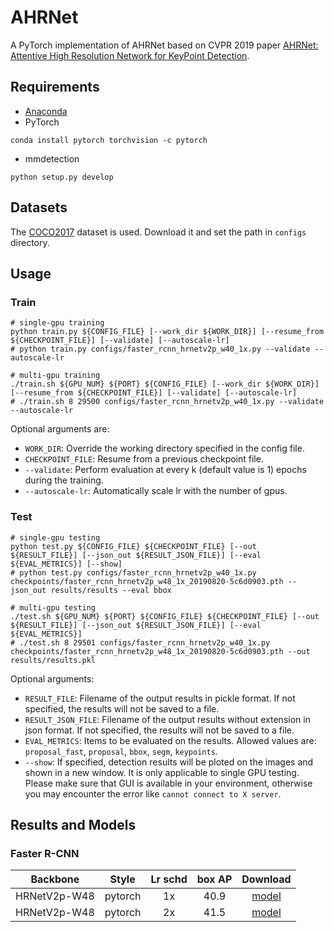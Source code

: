 # AHRNet
A PyTorch implementation of AHRNet based on CVPR 2019 paper 
[AHRNet: Attentive High Resolution Network for KeyPoint Detection](https://arxiv.org/abs/1904.11490). 

## Requirements
- [Anaconda](https://www.anaconda.com/download/)
- PyTorch
```
conda install pytorch torchvision -c pytorch
```
- mmdetection
```
python setup.py develop
```
## Datasets
The [COCO2017](http://cocodataset.org/#download) dataset is used. Download it and set the path in `configs` directory.

## Usage

### Train
```shell
# single-gpu training
python train.py ${CONFIG_FILE} [--work_dir ${WORK_DIR}] [--resume_from ${CHECKPOINT_FILE}] [--validate] [--autoscale-lr]
# python train.py configs/faster_rcnn_hrnetv2p_w40_1x.py --validate --autoscale-lr

# multi-gpu training
./train.sh ${GPU_NUM} ${PORT} ${CONFIG_FILE} [--work_dir ${WORK_DIR}] [--resume_from ${CHECKPOINT_FILE}] [--validate] [--autoscale-lr]
# ./train.sh 8 29500 configs/faster_rcnn_hrnetv2p_w40_1x.py --validate --autoscale-lr
```

Optional arguments are:
- `WORK_DIR`: Override the working directory specified in the config file.
- `CHECKPOINT_FILE`: Resume from a previous checkpoint file.
- `--validate`: Perform evaluation at every k (default value is 1) epochs during the training.
- `--autoscale-lr`: Automatically scale lr with the number of gpus.

### Test
```shell
# single-gpu testing
python test.py ${CONFIG_FILE} ${CHECKPOINT_FILE} [--out ${RESULT_FILE}] [--json_out ${RESULT_JSON_FILE}] [--eval ${EVAL_METRICS}] [--show]
# python test.py configs/faster_rcnn_hrnetv2p_w40_1x.py checkpoints/faster_rcnn_hrnetv2p_w48_1x_20190820-5c6d0903.pth --json_out results/results --eval bbox

# multi-gpu testing
./test.sh ${GPU_NUM} ${PORT} ${CONFIG_FILE} ${CHECKPOINT_FILE} [--out ${RESULT_FILE}] [--json_out ${RESULT_JSON_FILE}] [--eval ${EVAL_METRICS}]
# ./test.sh 8 29501 configs/faster_rcnn_hrnetv2p_w40_1x.py checkpoints/faster_rcnn_hrnetv2p_w48_1x_20190820-5c6d0903.pth --out results/results.pkl
```

Optional arguments:
- `RESULT_FILE`: Filename of the output results in pickle format. If not specified, the results will not be saved to a file.
- `RESULT_JSON_FILE`: Filename of the output results without extension in json format. If not specified, the results will 
not be saved to a file.
- `EVAL_METRICS`: Items to be evaluated on the results. Allowed values are: `proposal_fast`, `proposal`, `bbox`, `segm`, `keypoints`.
- `--show`: If specified, detection results will be ploted on the images and shown in a new window. It is only applicable 
to single GPU testing. Please make sure that GUI is available in your environment, otherwise you may encounter the error 
like `cannot connect to X server`.

## Results and Models

### Faster R-CNN

|    Backbone     |  Style  | Lr schd | box AP |       Download      |
| :-------------: | :-----: | :-----: | :----: | :-----------------: |
|   HRNetV2p-W48   | pytorch |   1x    |  40.9  | [model](https://open-mmlab.s3.ap-northeast-2.amazonaws.com/mmdetection/models/hrnet/faster_rcnn_hrnetv2p_w48_1x_20190820-5c6d0903.pth) |
|   HRNetV2p-W48   | pytorch |   2x    |  41.5  | [model](https://open-mmlab.s3.ap-northeast-2.amazonaws.com/mmdetection/models/hrnet/faster_rcnn_hrnetv2p_w48_2x_20190820-79fb8bfc.pth) |
